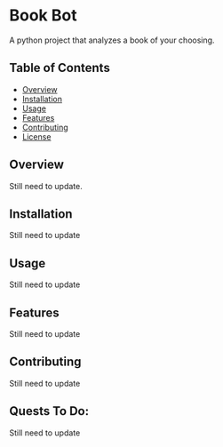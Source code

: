 # Book Bot

A python project that analyzes a book of your choosing.

## Table of Contents

- [Overview](#overview)
- [Installation](#installation)
- [Usage](#usage)
- [Features](#features)
- [Contributing](#contributing)
- [License](#license)

## Overview

Still need to update.

## Installation

Still need to update

## Usage

Still need to update

## Features

Still need to update

## Contributing

Still need to update

## Quests To Do:

Still need to update
